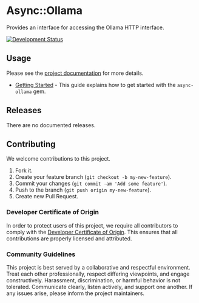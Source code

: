 # Async::Ollama

Provides an interface for accessing the Ollama HTTP interface.

[![Development Status](https://github.com/socketry/async-ollama/workflows/Test/badge.svg)](https://github.com/socketry/async-ollama/actions?workflow=Test)

## Usage

Please see the [project documentation](https://socketry.github.io/async-ollama/) for more details.

  - [Getting Started](https://socketry.github.io/async-ollama/guides/getting-started/index) - This guide explains how to get started with the `async-ollama` gem.

## Releases

There are no documented releases.

## Contributing

We welcome contributions to this project.

1.  Fork it.
2.  Create your feature branch (`git checkout -b my-new-feature`).
3.  Commit your changes (`git commit -am 'Add some feature'`).
4.  Push to the branch (`git push origin my-new-feature`).
5.  Create new Pull Request.

### Developer Certificate of Origin

In order to protect users of this project, we require all contributors to comply with the [Developer Certificate of Origin](https://developercertificate.org/). This ensures that all contributions are properly licensed and attributed.

### Community Guidelines

This project is best served by a collaborative and respectful environment. Treat each other professionally, respect differing viewpoints, and engage constructively. Harassment, discrimination, or harmful behavior is not tolerated. Communicate clearly, listen actively, and support one another. If any issues arise, please inform the project maintainers.
